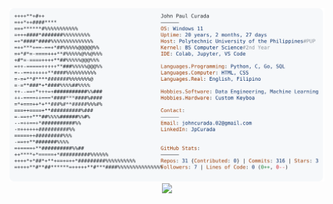 <a href="https://github.com/JpCurada/JpCurada">
  <picture>
    <source media="(prefers-color-scheme: dark)" srcset="https://raw.githubusercontent.com/JpCurada/JpCurada/main/dark_mode.svg">
    <img alt="JP Curada's GitHub Profile" src="https://raw.githubusercontent.com/JpCurada/JpCurada/main/light_mode.svg">
  </picture>
</a>

<div align="center">
  <img src="https://readme-typing-svg.herokuapp.com?font=consolas&size=30&duration=3000&color=FFA657&center=true&vCenter=true&width=550&height=75&lines=Computer+Science+Student;Python+Bias;Aspiring+Data+Professional;AI/ML+Enthusiast">
</div>
